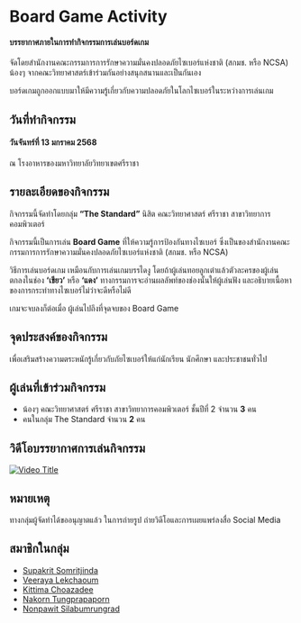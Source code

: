# Board Game Activity

#### บรรยากาศภายในการทำกิจกรรมการเล่นบอร์ดเกม
จัดโดยสำนักงานคณะกรรมการการรักษาความมั่นคงปลอดภัยไซเบอร์แห่งชาติ (สกมช. หรือ NCSA)
น้องๆ จากคณะวิทยาศาสตร์เข้าร่วมกันอย่างสนุกสนานและเป็นกันเอง

บอร์ดเกมถูกออกแบบมาให้มีความรู้เกี่ยวกับความปลอดภัยในโลกไซเบอร์ในระหว่างการเล่นเกม

## วันที่ทำกิจกรรม
#### วันจันทร์ที่ 13 มกราคม 2568
ณ โรงอาหารของมหาวิทยาลัยวิทยาเขตศรีราชา

## รายละเอียดของกิจกรรม

กิจกรรมนี้จัดทำโดยกลุ่ม **“The Standard”**
นิสิต คณะวิทยาศาสตร์ ศรีราชา สาขาวิทยาการคอมพิวเตอร์

กิจกรรมนี้เป็นการเล่น **Board Game** ที่ให้ความรู้การป้องกันทางไซเบอร์
ซึ่งเป็นของสำนักงานคณะกรรมการการรักษาความมั่นคงปลอดภัยไซเบอร์แห่งชาติ (สกมช. หรือ NCSA)

วิธีการเล่นบอร์ดเกม
เหมือนกับการเล่นเกมบรรไดงู โดยถ้าผู้เล่นทอยลูกเต๋าแล้วตัวละครของผู้เล่นตกลงในช่อง **‘เขียว’** หรือ **‘แดง’**
ทางกรรมการจะอ่านผลลัพท์ของช่องนั้นให้ผู้เล่นฟัง และอธิบายเนื้อหาของการกระทำทางไซเบอร์ไม่ว่าจะดีหรือไม่ดี

เกมจะจบลงก็ต่อเมื่อ ผู้เล่นไปถึงที่จุดจบของ Board Game

## จุดประสงค์ของกิจกรรม
เพื่อเสริมสร้างความตระหนักรู้เกี่ยวกับภัยไซเบอร์ให้แก่นักเรียน นักศึกษา และประชาชนทั่วไป

## ผู้เล่นที่เข้าร่วมกิจกรรม
- น้องๆ คณะวิทยาศาสตร์ ศรีราชา สาขาวิทยาการคอมพิวเตอร์ ชั้นปีที่ 2 จำนวน **3** คน
- คนในกลุ่ม The Standard จำนวน **2** คน

## วิดีโอบรรยากาศการเล่นกิจกรรม

[![Video Title](https://img.youtube.com/vi/tMAkRKSooh4/0.jpg)](https://www.youtube.com/watch?v=tMAkRKSooh4)

## หมายเหตุ
ทางกลุ่มผู้จัดทำได้ขออนุญาตแล้ว ในการถ่ายรูป ถ่ายวิดีโอและการเผยแพร่ลงสื่อ Social Media

## สมาชิกในกลุ่ม
- [Supakrit Somritjinda](https://jekoflash.github.io/boardGame)
- [Veeraya Lekchaoum](https://valin4637.github.io/boardGame)
- [Kittima Choazadee](https://anniemark2522.github.io/boardgame/boardg)
- [Nakorn Tungprapaporn](https://valin4637.github.io/boardGame)
- [Nonpawit Silabumrungrad](https://valin4637.github.io/boardGame)


